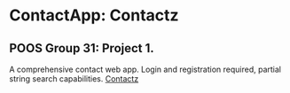 # ContactApp: Contactz

## POOS Group 31: Project 1.

A comprehensive contact web app.
Login and registration required, partial string search capabilities.
[Contactz](http://contactz.xyz/)
